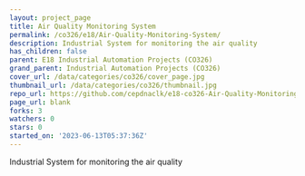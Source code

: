 ```yaml
---
layout: project_page
title: Air Quality Monitoring System
permalink: /co326/e18/Air-Quality-Monitoring-System/
description: Industrial System for monitoring the air quality
has_children: false
parent: E18 Industrial Automation Projects (CO326)
grand_parent: Industrial Automation Projects (CO326)
cover_url: /data/categories/co326/cover_page.jpg
thumbnail_url: /data/categories/co326/thumbnail.jpg
repo_url: https://github.com/cepdnaclk/e18-co326-Air-Quality-Monitoring-System
page_url: blank
forks: 3
watchers: 0
stars: 0
started_on: '2023-06-13T05:37:36Z'
---
```


Industrial System for monitoring the air quality